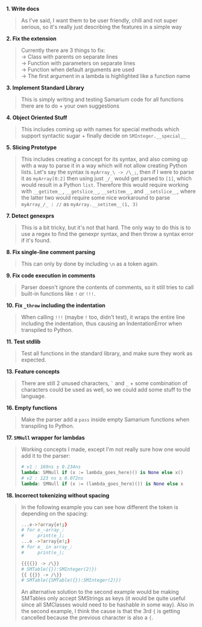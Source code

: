 **1. Write docs**
> As I've said, I want them to be user friendly, chill and not super serious, so it's really just describing the features in a simple way

**2. Fix the extension**
> Currently there are 3 things to fix: <br>→ Class with parents on separate lines <br>→ Function with parameters on separate lines <br>→ Function when default arguments are used <br>→ The first argument in a lambda is highlighted like a function name

**3. Implement Standard Library**
> This is simply writing and testing Samarium code for all functions there are to do + your own suggestions

**4. Object Oriented Stuff**
> This includes coming up with names for special methods which support syntactic sugar + finally decide on `SMInteger.__special__`

**5. Slicing Prototype**
> This includes creating a concept for its syntax, and also coming up with a way to parse it in a way which will not allow creating Python lists. Let's say the syntax is `myArray_\ -> /\_;`, then if I were to parse it as `myArray[0:2]` then using just `_/_` would get parsed to `[1]`, which would result in a Python `list`. Therefore this would require working with `__getitem__`, `__getslice__`, `__setitem__`, and `__setslice__`, where the latter two would require some nice workaround to parse `myArray_/_ : //` as `myArray.__setitem__(1, 3)`

**7. Detect genexprs**
> This is a bit tricky, but it's not that hard. The only way to do this is to use a regex to find the genexpr syntax, and then throw a syntax error if it's found.

**8. Fix single-line comment parsing**
> This can only by done by including `\n` as a token again.

**9. Fix code execution in comments**
> Parser doesn't ignore the contents of comments, so it still tries to call built-in functions like `!` or `!!!`.

**10. Fix `_throw` including the indentation**
> When calling `!!!` (maybe `!` too, didn't test), it wraps the entire line including the indentation, thus causing an IndentationError when transpiled to Python.

**11. Test stdlib**
> Test all functions in the standard library, and make sure they work as expected.

**13. Feature concepts**
> There are still 2 unused characters, `` ` `` and `_` + some combination of characters could be used as well, so we could add some stuff to the language.

**16. Empty functions**
> Make the parser add a `pass` inside empty Samarium functions when transpiling to Python.

**17. `SMNull` wrapper for lambdas**
> Working concepts I made, except I'm not really sure how one would add it to the parser:
> ```py
> # v1 : 169ns ± 0.234ns
> lambda: SMNull if (x := lambda_goes_here)() is None else x()
> # v2 : 123 ns ± 0.072ns
> lambda: SMNull if (x := (lambda_goes_here)()) is None else x

**18. Incorrect tokenizing without spacing**
> In the following example you can see how different the token is depending on the spacing:
> ```bash
> ...e->?array{e!;}
> # for e_-array_:
> #     print(e_);
> ...e ->?array{e!;}
> # for e_ in array_:
> #     print(e_);
> ```
> ```bash
> {{{{}} -> /\}}
> # SMTable({}):SMInteger(2)})
> {{ {{}} -> /\}}
> # SMTable({SMTable({}):SMInteger(2)})
> ```
> An alternative solution to the second example
> would be making SMTables only accept SMStrings
> as keys (it would be quite useful since all
> SMClasses would need to be hashable in some way).
> Also in the second example, I think
> the cause is that the 3rd `{` is getting cancelled
> because the previous character is also a `{`.